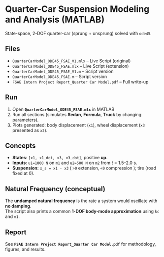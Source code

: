 # Quarter-Car Suspension Modeling and Analysis (MATLAB)

State-space, 2-DOF quarter-car (sprung + unsprung) solved with `ode45`. 

## Files
- `QuarterCarModel_ODE45_FSAE_V1.mlx` – Live Script (original)
- `QuarterCarModel_ODE45_FSAE.mlx` – Live Script (extension)
- `QuarterCarModel_ODE45_FSAE_V1.m` – Script version
- `QuarterCarModel_ODE45_FSAE.m` – Script version
- `FSAE Intern Project Report_Quarter Car Model.pdf` – Full write-up

## Run
1) Open **`QuarterCarModel_ODE45_FSAE.mlx`** in MATLAB  
2) Run all sections (simulates **Sedan**, **Formula**, **Truck** by changing parameters).  
3) Plots generated: body displacement (`x1`), wheel displacement (`x3` presented as `x2`).

## Concepts
- **States**: `[x1, x1_dot, x3, x3_dot]`, positive **up**.  
- **Inputs**: `u1=1000 N` on `m1` and `u2=500 N` on `m2` from *t* = 1.5–2.0 s.  
- **Suspension:** `x_s = x1 - x3` ( `>0` extension, `<0` compression ); tire (road fixed at 0).

## Natural Frequency (conceptual)
The **undamped natural frequency** is the rate a system would oscillate with **no damping**.  
The script also prints a common **1-DOF body-mode approximation** using `kc` and `m1`.

## Report
See **`FSAE Intern Project Report_Quarter Car Model.pdf`** for methodology, figures, and results.
